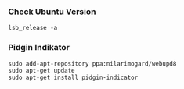 ### Check Ubuntu Version ###

``` lsb_release -a ```

### Pidgin Indikator ###
```
sudo add-apt-repository ppa:nilarimogard/webupd8
sudo apt-get update
sudo apt-get install pidgin-indicator
```

